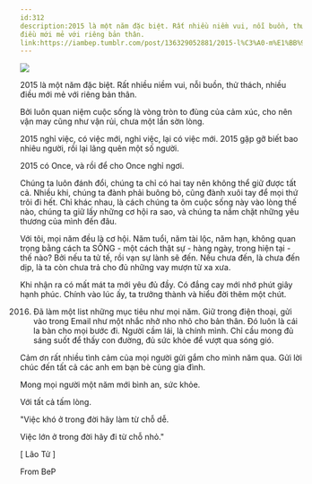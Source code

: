 ```yaml
---
id:312
description:2015 là một năm đặc biệt. Rất nhiều niềm vui, nỗi buồn, thử thách, nhiều
điều mới mẻ với riêng bản thân.
link:https://iambep.tumblr.com/post/136329052881/2015-l%C3%A0-m%E1%BB%99t-n%C4%83m-%C4%91%E1%BA%B7c-bi%E1%BB%87t-r%E1%BA%A5t-nhi%E1%BB%81u-ni%E1%BB%81m-vui-n%E1%BB%97i
---
```


![](https://64.media.tumblr.com/2c94b5446a73d04b867ac66571546fd1/tumblr_o08afjNYuX1u3a9rjo1_1280.jpg)

2015 là một năm đặc biệt. Rất nhiều niềm vui, nỗi buồn, thử thách, nhiều
điều mới mẻ với riêng bản thân.

Bởi luôn quan niệm cuộc sống là vòng tròn to đùng của cảm xúc, cho nên vận
may cũng như vận rủi, chưa một lần sờn lòng.

2015 nghỉ việc, có việc mới, nghỉ việc, lại có việc mới. 2015 gặp gỡ biết
bao nhiêu người, rồi lại lãng quên một số người.

2015 có Once, và rồi để cho Once nghỉ ngơi.

Chúng ta luôn đánh đổi, chúng ta chỉ có hai tay nên không thể giữ được tất
cả. Nhiều khi, chúng ta đành phải buông bỏ, cũng đành xuôi tay để mọi thứ
trôi đi hết. Chỉ khác nhau, là cách chúng ta ôm cuộc sống này vào lòng thế
nào, chúng ta giữ lấy những cơ hội ra sao, và chúng ta nắm chặt những yêu
thương của mình đến đâu.

Với tôi, mọi năm đều là cơ hội. Năm tuổi, năm tài lộc, năm hạn, không quan
trọng bằng cách ta SỐNG - một cách thật sự - hàng ngày, trong hiện tại -
thế nào? Bởi nếu ta tử tế, rồi vạn sự lành sẽ đến. Nếu chưa đến, là chưa
đến dịp, là ta còn chưa trả cho đủ những vay mượn từ xa xưa.

Khi nhận ra có mất mát ta mới yêu đủ đầy. Có đắng cay mới nhớ phút giây
hạnh phúc. Chính vào lúc ấy, ta trưởng thành và hiểu đời thêm một chút.

2016. Đã làm một list những mục tiêu như mọi năm. Giữ trong điện thoại,
gửi vào trong Email như một nhắc nhở nho nhỏ cho bản thân. Đó luôn là cái
la bàn cho mọi bước đi. Người cầm lái, là chính mình. Chỉ cầu mong đủ sáng
suốt để thấy con đường, đủ sức khỏe để vượt qua sóng gió.

Cảm ơn rất nhiều tình cảm của mọi người gửi gắm cho mình năm qua. Gửi lời
chúc đến tất cả các anh em bạn bè cùng gia đình.

Mong mọi người một năm mới bình an, sức khỏe.

Với tất cả tấm lòng.

"Việc khó ở trong đời hãy làm từ chỗ dễ.

Việc lớn ở trong đời hãy đi từ chỗ nhỏ."

[ Lão Tử ]

From BeP